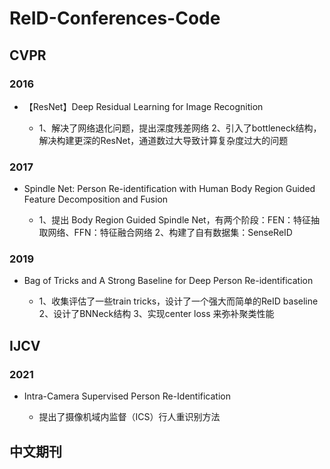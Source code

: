 # ReID-Conferences-Code

## CVPR

### 2016

- 【ResNet】Deep Residual Learning for Image Recognition

	- 1、解决了网络退化问题，提出深度残差网络
2、引入了bottleneck结构，解决构建更深的ResNet，通道数过大导致计算复杂度过大的问题

### 2017

- Spindle Net: Person Re-identification with Human Body Region Guided Feature Decomposition and Fusion

	- 1、提出 Body Region Guided Spindle Net，有两个阶段：FEN：特征抽取网络、FFN：特征融合网络
2、构建了自有数据集：SenseReID

### 2019

- Bag of Tricks and A Strong Baseline for Deep Person Re-identification

	- 1、收集评估了一些train tricks，设计了一个强大而简单的ReID baseline
2、设计了BNNeck结构
3、实现center loss 来弥补聚类性能

## IJCV

### 2021

- Intra-Camera Supervised Person Re-Identification

	- 提出了摄像机域内监督（ICS）行人重识别方法

## 中文期刊

